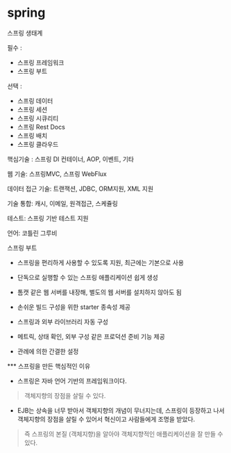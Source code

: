 # spring

스프링 생태계


필수 :

- 스프링 프레임워크
- 스프링 부트


선택 :

- 스프링 데이터
- 스프링 세션
- 스프링 시큐리티
- 스프링 Rest Docs
- 스프링 배치
- 스프링 클라우드


핵심기술 : 스프링 DI 컨테이너, AOP, 이벤트, 기타


웹 기술: 스프링MVC, 스프링 WebFlux


데이터 접근 기술: 트랜잭션, JDBC, ORM지원, XML 지원


기술 통합: 캐시, 이메일, 원격접근, 스케쥴링


테스트: 스프링 기반 테스트 지원


언어: 코틀린 그루비


스프링 부트

- 스프링을 편리하게 사용할 수 있도록 지원, 최근에는 기본으로 사용

- 단독으로 실행할 수 있는 스프링 애플리케이션 쉽게 생성

- 톰캣 같은 웹 서버를 내장해, 별도의 웹 서버를 설치하지 않아도 됨

- 손쉬운 빌드 구성을 위한 starter 종속성 제공

- 스프링과 외부 라이브러리 자동 구성

- 메트릭, 상태 확인, 외부 구성 같은 프로덕션 준비 기능 제공

- 관례에 의한 간결한 설정


*** 스프링을 만든 핵심적인 이유

- 스프링은 자바 언어 기반의 프레임워크이다.

> 객체지향의 장점을 살릴 수 있다.

- EJB는 상속을 너무 받아서 객체지향의 개념이 무너지는데, 스프링이 등장하고 나서 객체지향의 장점을 살릴 수 있어서 혁신이고 사람들에게 조명을 받았다.


> 즉 스프링의 본질 (객체지향)을 알아야 객체지향적인 애플리케이션을 잘 만들 수 있다.
